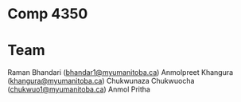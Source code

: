 # Comp 4350 

# Team
Raman Bhandari (bhandar1@myumanitoba.ca)
Anmolpreet Khangura (khangura@myumanitoba.ca)
Chukwunaza Chukwuocha (chukwuo1@myumanitoba.ca)
Anmol
Pritha
